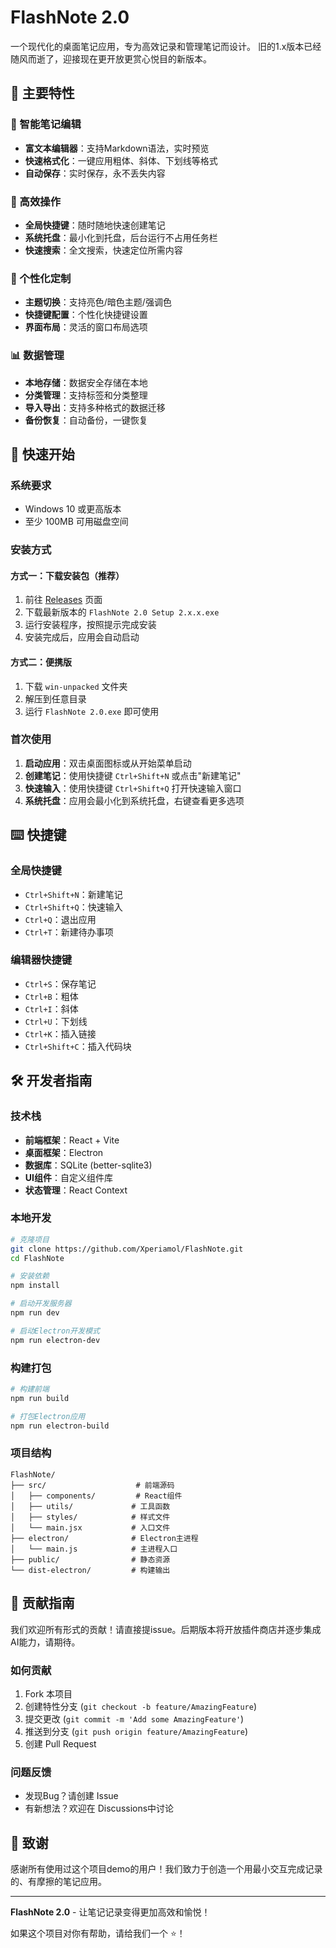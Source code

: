 # FlashNote 2.0

一个现代化的桌面笔记应用，专为高效记录和管理笔记而设计。
旧的1.x版本已经随风而逝了，迎接现在更开放更赏心悦目的新版本。

## 🌟 主要特性

### 📝 智能笔记编辑
- **富文本编辑器**：支持Markdown语法，实时预览
- **快速格式化**：一键应用粗体、斜体、下划线等格式
- **自动保存**：实时保存，永不丢失内容

### 🎯 高效操作
- **全局快捷键**：随时随地快速创建笔记
- **系统托盘**：最小化到托盘，后台运行不占用任务栏
- **快速搜索**：全文搜索，快速定位所需内容

### 🎨 个性化定制
- **主题切换**：支持亮色/暗色主题/强调色
- **快捷键配置**：个性化快捷键设置
- **界面布局**：灵活的窗口布局选项

### 📊 数据管理
- **本地存储**：数据安全存储在本地
- **分类管理**：支持标签和分类整理
- **导入导出**：支持多种格式的数据迁移
- **备份恢复**：自动备份，一键恢复

## 🚀 快速开始

### 系统要求
- Windows 10 或更高版本
- 至少 100MB 可用磁盘空间

### 安装方式

#### 方式一：下载安装包（推荐）
1. 前往 [Releases](https://github.com/Xperiamol/FlashNote/releases) 页面
2. 下载最新版本的 `FlashNote 2.0 Setup 2.x.x.exe`
3. 运行安装程序，按照提示完成安装
4. 安装完成后，应用会自动启动

#### 方式二：便携版
1. 下载 `win-unpacked` 文件夹
2. 解压到任意目录
3. 运行 `FlashNote 2.0.exe` 即可使用

### 首次使用
1. **启动应用**：双击桌面图标或从开始菜单启动
2. **创建笔记**：使用快捷键 `Ctrl+Shift+N` 或点击"新建笔记"
3. **快速输入**：使用快捷键 `Ctrl+Shift+Q` 打开快速输入窗口
4. **系统托盘**：应用会最小化到系统托盘，右键查看更多选项

## ⌨️ 快捷键

### 全局快捷键
- `Ctrl+Shift+N`：新建笔记
- `Ctrl+Shift+Q`：快速输入
- `Ctrl+Q`：退出应用
- `Ctrl+T`：新建待办事项

### 编辑器快捷键
- `Ctrl+S`：保存笔记
- `Ctrl+B`：粗体
- `Ctrl+I`：斜体
- `Ctrl+U`：下划线
- `Ctrl+K`：插入链接
- `Ctrl+Shift+C`：插入代码块

## 🛠️ 开发者指南

### 技术栈
- **前端框架**：React + Vite
- **桌面框架**：Electron
- **数据库**：SQLite (better-sqlite3)
- **UI组件**：自定义组件库
- **状态管理**：React Context

### 本地开发

```bash
# 克隆项目
git clone https://github.com/Xperiamol/FlashNote.git
cd FlashNote

# 安装依赖
npm install

# 启动开发服务器
npm run dev

# 启动Electron开发模式
npm run electron-dev
```

### 构建打包

```bash
# 构建前端
npm run build

# 打包Electron应用
npm run electron-build
```

### 项目结构

```
FlashNote/
├── src/                    # 前端源码
│   ├── components/         # React组件
│   ├── utils/             # 工具函数
│   ├── styles/            # 样式文件
│   └── main.jsx           # 入口文件
├── electron/              # Electron主进程
│   └── main.js            # 主进程入口
├── public/                # 静态资源
└── dist-electron/         # 构建输出
```

## 🤝 贡献指南

我们欢迎所有形式的贡献！请直接提issue。后期版本将开放插件商店并逐步集成AI能力，请期待。

### 如何贡献
1. Fork 本项目
2. 创建特性分支 (`git checkout -b feature/AmazingFeature`)
3. 提交更改 (`git commit -m 'Add some AmazingFeature'`)
4. 推送到分支 (`git push origin feature/AmazingFeature`)
5. 创建 Pull Request

### 问题反馈
- 发现Bug？请创建 Issue
- 有新想法？欢迎在 Discussions中讨论

## 🙏 致谢

感谢所有使用过这个项目demo的用户！我们致力于创造一个用最小交互完成记录的、有摩擦的笔记应用。

---

**FlashNote 2.0** - 让笔记记录变得更加高效和愉悦！

如果这个项目对你有帮助，请给我们一个 ⭐️！
